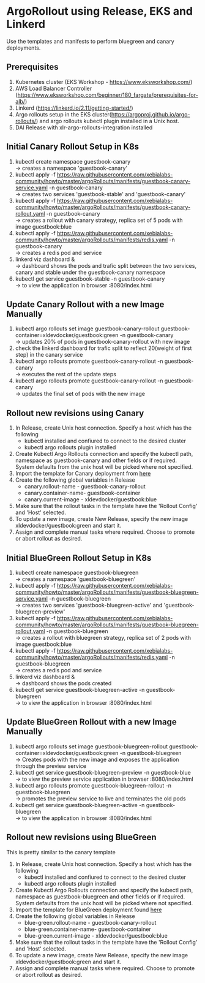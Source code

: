 # ArgoRollout using Release, EKS and Linkerd

Use the templates and manifests to perform bluegreen and canary deployments.


## Prerequisites

1. Kubernetes cluster (EKS Workshop - https://www.eksworkshop.com/) 
2. AWS Load Balancer Controller (https://www.eksworkshop.com/beginner/180_fargate/prerequisites-for-alb/)
3. Linkerd (https://linkerd.io/2.11/getting-started/)
4. Argo rollouts setup in the EKS cluster(https://argoproj.github.io/argo-rollouts/) and argo rollouts kubectl plugin installed in a Unix host.
5. DAI Release with xlr-argo-rollouts-integration installed

## Initial Canary Rollout Setup in K8s

1. kubectl create namespace guestbook-canary
   <br/>&rarr; creates a namespace 'guestbook-canary'
1. kubectl apply -f https://raw.githubusercontent.com/xebialabs-community/howto/master/argoRollouts/manifests/guestbook-canary-service.yaml -n guestbook-canary
   <br/>&rarr; creates two services 'guestbook-stable' and 'guestbook-canary'
1. kubectl apply -f https://raw.githubusercontent.com/xebialabs-community/howto/master/argoRollouts/manifests/guestbook-canary-rollout.yaml -n guestbook-canary
   <br/>&rarr; creates a rollout with canary strategy, replica set of 5 pods with image guestbook:blue
1. kubectl apply -f https://raw.githubusercontent.com/xebialabs-community/howto/master/argoRollouts/manifests/redis.yaml -n guestbook-canary
   <br/>&rarr; creates a redis pod and service
1. linkerd viz dashboard &
   <br/>&rarr; dashboard shows the pods and trafic split between the two services, canary and stable under the guestbook-canary namespace
1. kubectl get service guestbook-stable -n guestbook-canary
   <br/>&rarr; to view the application in browser <external-ip>:8080/index.html

## Update Canary Rollout with a new Image Manually

1. kubectl argo rollouts set image guestbook-canary-rollout guestbook-container=xldevdocker/guestbook:green -n guestbook-canary
   <br/>&rarr; updates 20% of pods in guestbook-canary-rollout with new image
1. check the linkerd dashboard for trafic split to reflect 20(weight of first step) in the canary service
1. kubectl argo rollouts promote guestbook-canary-rollout -n guestbook-canary
   <br/>&rarr; executes the rest of the update steps
1. kubectl argo rollouts promote guestbook-canary-rollout -n guestbook-canary
   <br/>&rarr; updates the final set of pods with the new image
   
## Rollout new revisions using Canary

1. In Release, create Unix host connection. Specify a host which has the following
    * kubectl installed and confiured to connect to the desired cluster
    * kubectl argo rollouts plugin installed
1. Create Kubectl Argo Rollouts connection and specify the kubectl path, namespace as guestbook-canary and other fields or if required. 
   <br/>System defaults from the unix host will be picked where not specified.
1. Import the template for Canary deployment from [here](https://github.com/xebialabs-community/howto/raw/master/argoRollouts/templates/Argo%20Rollouts_%20Canary%20Deployment.xlr)
1. Create the following global variables in Release
    * canary.rollout-name - guestbook-canary-rollout
    * canary.container-name- guestbook-container
    * canary.current-image - xldevdocker/guestbook:blue
1. Make sure that the rollout tasks in the template have the 'Rollout Config' and 'Host' selected.
1. To update a new image, create New Release, specify the new image xldevdocker/guestbook:green and start it. 
1. Assign and complete manual tasks where required. Choose to promote or abort rollout as desired.

## Initial BlueGreen Rollout Setup in K8s

1. kubectl create namespace guestbook-bluegreen
   <br/>&rarr; creates a namespace 'guestbook-bluegreen'
1. kubectl apply -f https://raw.githubusercontent.com/xebialabs-community/howto/master/argoRollouts/manifests/guestbook-bluegreen-service.yaml -n guestbook-bluegreen
   <br/>&rarr; creates two services 'guestbook-bluegreen-active' and 'guestbook-bluegreen-preview'
1. kubectl apply -f https://raw.githubusercontent.com/xebialabs-community/howto/master/argoRollouts/manifests/guestbook-bluegreen-rollout.yaml -n guestbook-bluegreen
   <br/>&rarr; creates a rollout with bluegreen strategy, replica set of 2 pods with image guestbook:blue
1. kubectl apply -f https://raw.githubusercontent.com/xebialabs-community/howto/master/argoRollouts/manifests/redis.yaml -n guestbook-bluegreen
   <br/>&rarr; creates a redis pod and service
1. linkerd viz dashboard &
   <br/>&rarr; dashboard shows the pods created
1. kubectl get service guestbook-bluegreen-active -n guestbook-bluegreen
   <br/>&rarr; to view the application in browser <external-ip>:8080/index.html

## Update BlueGreen Rollout with a new Image Manually

1. kubectl argo rollouts set image guestbook-bluegreen-rollout guestbook-container=xldevdocker/guestbook:green -n guestbook-bluegreen
   <br/>&rarr; Creates pods with the new image and exposes the application through the preview service
1. kubectl get service guestbook-bluegreen-preview -n guestbook-blue
   <br/>&rarr; to view the preview service application in browser <external-ip>:8080/index.html
1. kubectl argo rollouts promote guestbook-bluegreen-rollout -n guestbook-bluegreen
   <br/>&rarr; promotes the preview service to live and terminates the old pods
1. kubectl get service guestbook-bluegreen-active -n guestbook-bluegreen
   <br/>&rarr; to view the application in browser <external-ip>:8080/index.html

## Rollout new revisions using BlueGreen

This is pretty similar to the canary template
1. In Release, create Unix host connection. Specify a host which has the following
    * kubectl installed and confiured to connect to the desired cluster
    * kubectl argo rollouts plugin installed
1. Create Kubectl Argo Rollouts connection and specify the kubectl path, namespace as guestbook-bluegreen and other fields or if required. 
   <br/>System defaults from the unix host will be picked where not specified.
1. Import the template for BlueGreen deployment found  [here](https://github.com/xebialabs-community/howto/raw/master/argoRollouts/templates/Argo%20Rollouts_%20BlueGreen%20Deployment.xlr)
1. Create the following global variables in Release
    * blue-green.rollout-name - guestbook-canary-rollout
    * blue-green.container-name- guestbook-container
    * blue-green.current-image - xldevdocker/guestbook:blue
1. Make sure that the rollout tasks in the template have the 'Rollout Config' and 'Host' selected.
1. To update a new image, create New Release, specify the new image xldevdocker/guestbook:green and start it. 
1. Assign and complete manual tasks where required. Choose to promote or abort rollout as desired.
